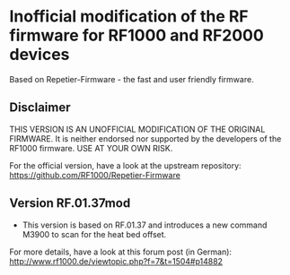 # Inofficial modification of the RF firmware for RF1000 and RF2000 devices
Based on Repetier-Firmware - the fast and user friendly firmware.

## Disclaimer

THIS VERSION IS AN UNOFFICIAL MODIFICATION OF THE ORIGINAL FIRMWARE. It is neither endorsed nor
supported by the developers of the RF1000 firmware. USE AT YOUR OWN RISK.

For the official version, have a look at the upstream repository:
https://github.com/RF1000/Repetier-Firmware


## Version RF.01.37mod

* This version is based on RF.01.37 and introduces a new command M3900 to scan for the heat bed offset.

For more details, have a look at this forum post (in German):
http://www.rf1000.de/viewtopic.php?f=7&t=1504#p14882
